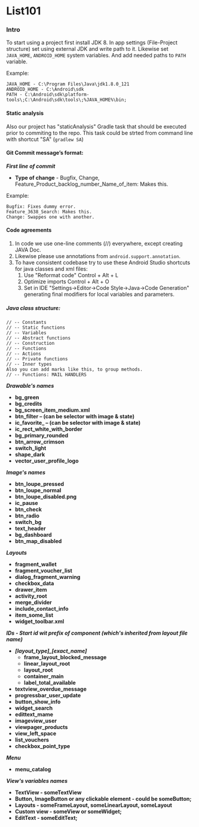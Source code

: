 # List101

### Intro 
To start using a project first install JDK 8.
In app settings (File-Project structure) set using external JDK and write path to it.
Likewise set `JAVA_HOME`, `ANDROID_HOME` system variables. And add needed paths to `PATH` variable.

Example:
```
JAVA_HOME - C:\Program Files\Java\jdk1.8.0_121
ANDROID_HOME - C:\Android\sdk
PATH - C:\Android\sdk\platform-tools\;C:\Android\sdk\tools\;%JAVA_HOME%\bin;
```

#### Static analysis
Also our project has "staticAnalysis" Gradle task that should be executed prior to commiting to the repo. 
This task could be strted from command line with shortcut "SA" (`gradlew SA`)

#### Git Commit message’s format:
***First line of commit***
- **Type of change** - Bugfix, Change, Feature_Product_backlog_number_Name_of_item: Makes this.

Example:
```
Bugfix: Fixes dummy error.
Feature_3638_Search: Makes this.
Change: Swappes one with another.
```

#### Code agreements

1. In code we use one-line comments (//) everywhere, except creating JAVA Doc.
2. Likewise please use annotations from `android.support.annotation`.
3. To have consistent codebase try to use these Android Studio shortcuts for java classes and xml files:
    1. Use "Reformat code"	Control + Alt + L
    2. Optimize imports	Control + Alt + O
    3. Set in IDE "Settings->Editor->Code Style->Java->Code Generation" generating final modifiers for local variables and parameters. 
    


##### Java class structure:
```
// -- Constants
// -- Static functions
// -- Variables
// -- Abstract functions
// -- Construction
// -- Functions
// -- Actions
// -- Private functions
// -- Inner types
Also you can add marks like this, to group methods.
// -- Functions: MAIL HANDLERS
```

***Drawable's names***
- **bg_green**
- **bg_credits**
- **bg_screen_item_medium.xml**
- **btn_filter – (can be selector with image & state)**
- **ic_favorite_ – (can be selector with image & state)**
- **ic_rect_white_with_border**
- **bg_primary_rounded**
- **btn_arrow_crimson**
- **switch_light**
- **shape_dark**
- **vector_user_profile_logo**

***Image's names***
- **btn_loupe_pressed**
- **btn_loupe_normal**
- **btn_loupe_disabled.png**
- **ic_pause**
- **btn_check**
- **btn_radio**
- **switch_bg**
- **text_header**
- **bg_dashboard**
- **btn_map_disabled**

***Layouts***
- **fragment_wallet**
- **fragment_voucher_list**
- **dialog_fragment_warning**
- **checkbox_data**
- **drawer_item**
- **activity_root**
- **merge_divider**
- **include_contact_info**
- **item_some_list**
- **widget_toolbar.xml**

***IDs - Start id wit prefix of component (which's inherited from layout file name)***
- ***[layout_type]_[exact_name]***
    - **frame_layout_blocked_message**
    - **linear_layout_root**
    - **layout_root**
    - **container_main**
    - **label_total_available**
- **textview_overdue_message**
- **progressbar_user_update**
- **button_show_info**
- **widget_search**
- **edittext_mame**
- **imageview_user**
- **viewpager_products**
- **view_left_space**
- **list_vouchers**
- **checkbox_point_type**

***Menu***
- **menu_catalog**


***View's variables names***
- **TextView - someTextView**
- **Button, ImageButton or any clickable element - could be someButton;**
- **Layouts - someFrameLayout, someLinearLayout, someLayout**
- **Custom view - someView or someWidget;**
- **EditText - someEditText;**
